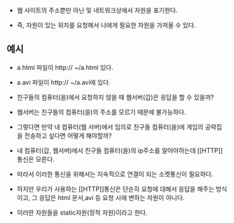 - 웹 사이트의 주소뿐만 아닌 및 네트워크상에서 자원을 표기한다.

- 즉, 자원이 있는 위치를 요청해서 나에게 필요한 자원을 가져올 수 있다.

## 예시

- a.html 파일이 http:// ~/a.html 있다.
- a.avi 파일이 http:// ~/a.avi에 있다.

- 친구들의 컴퓨터(을)에서 요청하지 않을 때 웹서버(갑)은 응답을 할 수 있을까?
- 웹서버는 친구들의 컴퓨터(을)의 주소를 모르기 때문에 불가능하다.

- 그렇다면 만약 내 컴퓨터(웹 서버)에서 임의로 친구들 컴퓨터(을)에 게임의 공략집을 전송하고 싶다면 어떻게 해야할까?

- 내 컴퓨터(갑, 웹서버)에서 친구들 컴퓨터(을)의 ip주소를 알아야하는데 [[HTTP]]통신은 모른다.  
- 따라서 이러한 통신을 위해서는 지속적으로 연결이 되는 소켓통신이 필요하다.

- 하지만 우리가 사용하는 [[HTTP]]통신은 단순히 요청에 대해서 응답을 해주는 방식이고, 그 응답은 html 문서,avi 등 요청 시에 변하는 자원이 아니다.

- 이러한 자원들을 static자원(정적 자원)이라고 한다.